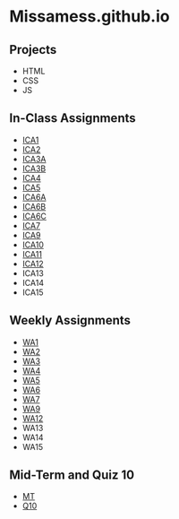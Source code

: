 # Missamess.github.io
## Projects
- HTML
- CSS
- JS
## In-Class Assignments
- [ICA1](/ica/ICA1.pdf)
- [ICA2](/ica/ICA2.pdf)
- [ICA3A](/ica/ICA3A.HTML)
- [ICA3B](/ica/ica3-part2/index.html)
- [ICA4](/ica/ica4.html)
- [ICA5](/ica/ICA5.html)
- [ICA6A](/ica/ica6/ica6-part1.html)
- [ICA6B](/ica/ica6/ica6-part2.html)
- [ICA6C](/ica/ica6/ica6-part3.html)
- [ICA7](/ica/ica7.html)
- [ICA9](/ica/ica9.html)
- [ICA10](/ica/ica10.html)
- [ICA11](/ica/ICA11.html)
- [ICA12](/ica/ICA12.html)
- ICA13
- ICA14
- ICA15
## Weekly Assignments
- [WA1](/wa/wa1.html)
- [WA2](/wa/wa2.html)
- [WA3](/wa/wa3.html)
- [WA4](/wa/wa4.html)
- [WA5](/wa/wa5.html)
- [WA6](/wa/wa6/index.html)
- [WA7](/wa/wa7.html)
- [WA9](/wa/wa9.html)
- [WA12](/wa/wa12.html)
- WA13
- WA14
- WA15
## Mid-Term and Quiz 10
- [MT](/html-midterm/page5.html)
- [Q10](/quiz10/quiz10.html)
